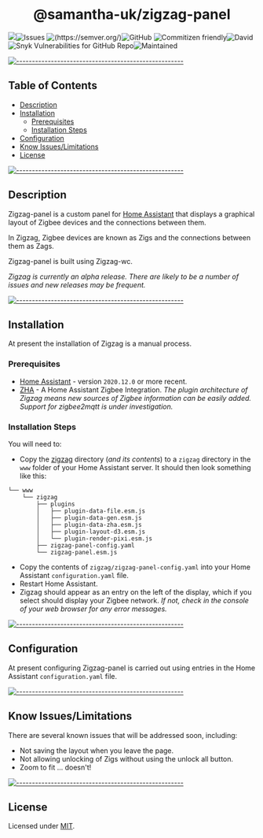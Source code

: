 <!-- ⚠️ This README has been generated from the file(s) "blueprint.md" ⚠️--><h1 align="center">@samantha-uk/zigzag-panel</h1>
![](https://img.shields.io/static/v1?label=Version&message=0.2.0-alpha-0.3&color=orange)![Issues](https://img.shields.io/github/issues/Samantha-uk/one) ![(https://semver.org/)](https://img.shields.io/badge/SemVer-2.0.0-brightgreen)![GitHub](https://img.shields.io/github/license/Samantha-uk/one) ![Commitizen friendly](https://img.shields.io/badge/commitizen-friendly-brightgreen.svg)![David](https://img.shields.io/david/Samantha-uk/one) ![Snyk Vulnerabilities for GitHub Repo](https://img.shields.io/snyk/vulnerabilities/github/Samantha-uk/one)![Maintained](https://img.shields.io/maintenance/yes/2021)


[![-----------------------------------------------------](https://raw.githubusercontent.com/andreasbm/readme/master/assets/lines/grass.png)](#table-of-contents)

## Table of Contents

* [Description](#description)
* [Installation](#installation)
	* [Prerequisites](#prerequisites)
	* [Installation Steps](#installation-steps)
* [Configuration](#configuration)
* [Know Issues/Limitations](#know-issueslimitations)
* [License](#license)


[![-----------------------------------------------------](https://raw.githubusercontent.com/andreasbm/readme/master/assets/lines/grass.png)](#description)

## Description
Zigzag-panel is a custom panel for [Home Assistant](https://www.home-assistant.io/) that displays a graphical layout of Zigbee devices and the connections between them.

In Zigzag, Zigbee devices are known as Zigs and the connections between them as Zags.

Zigzag-panel is built using Zigzag-wc.

_Zigzag is currently an alpha release. There are likely to be a number of issues and new releases may be frequent._


[![-----------------------------------------------------](https://raw.githubusercontent.com/andreasbm/readme/master/assets/lines/grass.png)](#installation)

## Installation
At present the installation of Zigzag is a manual process.

### Prerequisites

- [Home Assistant](https://www.home-assistant.io/) - version `2020.12.0` or more recent. 
- [ZHA](https://www.home-assistant.io/integrations/zha/) - A Home Assistant Zigbee Integration.
 _The plugin architecture of Zigzag means new sources of Zigbee information can be easily added.  Support for zigbee2mqtt is under investigation._

### Installation Steps

You will need to:

- Copy the [zigzag](zigzag/) directory (_and its contents_) to a `zigzag` directory in the `www` folder of your Home Assistant server.
It should then look something like this:
```
└── www
    └── zigzag
        ├── plugins
        │   ├── plugin-data-file.esm.js
        │   ├── plugin-data-gen.esm.js
        │   ├── plugin-data-zha.esm.js
        │   ├── plugin-layout-d3.esm.js
        │   └── plugin-render-pixi.esm.js
        ├── zigzag-panel-config.yaml
        └── zigzag-panel.esm.js
```
- Copy the contents of `zigzag/zigzag-panel-config.yaml` into your Home Assistant `configuration.yaml` file.
- Restart Home Assistant.
- Zigzag should appear as an entry on the left of the display, which if you select should display your Zigbee network.
_If not, check in the console of your web browser for any error messages._



[![-----------------------------------------------------](https://raw.githubusercontent.com/andreasbm/readme/master/assets/lines/grass.png)](#configuration)

## Configuration
At present configuring Zigzag-panel is carried out using entries in the Home Assistant `configuration.yaml` file.


[![-----------------------------------------------------](https://raw.githubusercontent.com/andreasbm/readme/master/assets/lines/grass.png)](#know-issueslimitations)

## Know Issues/Limitations
There are several known issues that will be addressed soon, including:
- Not saving the layout when you leave the page.
- Not allowing unlocking of Zigs without using the unlock all button.
- Zoom to fit ... doesn't!


[![-----------------------------------------------------](https://raw.githubusercontent.com/andreasbm/readme/master/assets/lines/grass.png)](#license)

## License
	
Licensed under [MIT](https://opensource.org/licenses/MIT).
